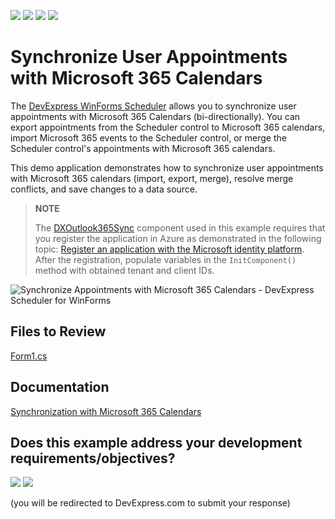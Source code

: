 <!-- default badges list -->
![](https://img.shields.io/endpoint?url=https://codecentral.devexpress.com/api/v1/VersionRange/612183643/23.1.8%2B)
[![](https://img.shields.io/badge/Open_in_DevExpress_Support_Center-FF7200?style=flat-square&logo=DevExpress&logoColor=white)](https://supportcenter.devexpress.com/ticket/details/T1152838)
[![](https://img.shields.io/badge/📖_How_to_use_DevExpress_Examples-e9f6fc?style=flat-square)](https://docs.devexpress.com/GeneralInformation/403183)
[![](https://img.shields.io/badge/💬_Leave_Feedback-feecdd?style=flat-square)](#does-this-example-address-your-development-requirementsobjectives)
<!-- default badges end -->
# Synchronize User Appointments with Microsoft 365 Calendars

The [DevExpress WinForms Scheduler](https://www.devexpress.com/products/net/controls/winforms/scheduler/) allows you to synchronize user appointments with Microsoft 365 Calendars (bi-directionally). You can export appointments from the Scheduler control to Microsoft 365 calendars, import Microsoft 365 events to the Scheduler control, or merge the Scheduler control's appointments with Microsoft 365 calendars.

This demo application demonstrates how to synchronize user appointments with Microsoft 365 calendars (import, export, merge), resolve merge conflicts, and save changes to a data source.

> **NOTE**
> 
> The [DXOutlook365Sync](https://docs.devexpress.com/WindowsForms/DevExpress.XtraScheduler.Microsoft365Calendar.DXOutlook365Sync) component used in this example requires that you register the application in Azure as demonstrated in the following topic: [Register an application with the Microsoft identity platform](https://learn.microsoft.com/en-us/entra/identity-platform/quickstart-register-app). After the registration, populate variables in the `InitComponent()` method with obtained tenant and client IDs.

![Synchronize Appointments with Microsoft 365 Calendars - DevExpress Scheduler for WinForms](https://user-images.githubusercontent.com/95131266/226899548-2c4540dc-84b9-4e1f-ad70-ec93d51f0e2e.png)

## Files to Review

[Form1.cs](./CS/DXOutlook365Sync/Form1.cs)

## Documentation

[Synchronization with Microsoft 365 Calendars](https://docs.devexpress.com/WindowsForms/404317/controls-and-libraries/scheduler/import-and-export/synchronization-with-outlook-365-calendars)
<!-- feedback -->
## Does this example address your development requirements/objectives?

[<img src="https://www.devexpress.com/support/examples/i/yes-button.svg"/>](https://www.devexpress.com/support/examples/survey.xml?utm_source=github&utm_campaign=winforms-scheduler-synchronize-appointments-with-outlook-365&~~~was_helpful=yes) [<img src="https://www.devexpress.com/support/examples/i/no-button.svg"/>](https://www.devexpress.com/support/examples/survey.xml?utm_source=github&utm_campaign=winforms-scheduler-synchronize-appointments-with-outlook-365&~~~was_helpful=no)

(you will be redirected to DevExpress.com to submit your response)
<!-- feedback end -->
